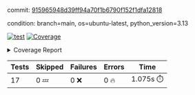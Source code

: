 commit: [915965948d39ff94a70f1b6790f152f1dfa12818](https://github.com/rcmdnk/conf-finder/tree/915965948d39ff94a70f1b6790f152f1dfa12818)

condition: branch=main, os=ubuntu-latest, python_version=3.13

[![test](https://github.com/rcmdnk/conf-finder/actions/workflows/test.yml/badge.svg)](https://github.com/rcmdnk/conf-finder/actions/runs/17572808226)
<a href="https://github.com/rcmdnk/conf-finder/blob/915965948d39ff94a70f1b6790f152f1dfa12818/README.md"><img alt="Coverage" src="https://img.shields.io/badge/Coverage-83%25-green.svg" /></a><details><summary>Coverage Report </summary><table><tr><th>File</th><th>Stmts</th><th>Miss</th><th>Cover</th><th>Missing</th></tr><tbody><tr><td colspan="5"><b>src/conf_finder</b></td></tr><tr><td>&nbsp; &nbsp;<a href="https://github.com/rcmdnk/conf-finder/blob/915965948d39ff94a70f1b6790f152f1dfa12818/src/conf_finder/__init__.py">\_\_init\_\_.py</a></td><td>8</td><td>2</td><td>75%</td><td><a href="https://github.com/rcmdnk/conf-finder/blob/915965948d39ff94a70f1b6790f152f1dfa12818/src/conf_finder/__init__.py#L11-L12">11&ndash;12</a></td></tr><tr><td>&nbsp; &nbsp;<a href="https://github.com/rcmdnk/conf-finder/blob/915965948d39ff94a70f1b6790f152f1dfa12818/src/conf_finder/conf_finder.py">conf_finder.py</a></td><td>167</td><td>28</td><td>83%</td><td><a href="https://github.com/rcmdnk/conf-finder/blob/915965948d39ff94a70f1b6790f152f1dfa12818/src/conf_finder/conf_finder.py#L62-L63">62&ndash;63</a>, <a href="https://github.com/rcmdnk/conf-finder/blob/915965948d39ff94a70f1b6790f152f1dfa12818/src/conf_finder/conf_finder.py#L86-L90">86&ndash;90</a>, <a href="https://github.com/rcmdnk/conf-finder/blob/915965948d39ff94a70f1b6790f152f1dfa12818/src/conf_finder/conf_finder.py#L99-L100">99&ndash;100</a>, <a href="https://github.com/rcmdnk/conf-finder/blob/915965948d39ff94a70f1b6790f152f1dfa12818/src/conf_finder/conf_finder.py#L105-L106">105&ndash;106</a>, <a href="https://github.com/rcmdnk/conf-finder/blob/915965948d39ff94a70f1b6790f152f1dfa12818/src/conf_finder/conf_finder.py#L150">150</a>, <a href="https://github.com/rcmdnk/conf-finder/blob/915965948d39ff94a70f1b6790f152f1dfa12818/src/conf_finder/conf_finder.py#L169-L174">169&ndash;174</a>, <a href="https://github.com/rcmdnk/conf-finder/blob/915965948d39ff94a70f1b6790f152f1dfa12818/src/conf_finder/conf_finder.py#L195">195</a>, <a href="https://github.com/rcmdnk/conf-finder/blob/915965948d39ff94a70f1b6790f152f1dfa12818/src/conf_finder/conf_finder.py#L200">200</a>, <a href="https://github.com/rcmdnk/conf-finder/blob/915965948d39ff94a70f1b6790f152f1dfa12818/src/conf_finder/conf_finder.py#L228">228</a>, <a href="https://github.com/rcmdnk/conf-finder/blob/915965948d39ff94a70f1b6790f152f1dfa12818/src/conf_finder/conf_finder.py#L246">246</a>, <a href="https://github.com/rcmdnk/conf-finder/blob/915965948d39ff94a70f1b6790f152f1dfa12818/src/conf_finder/conf_finder.py#L289-L290">289&ndash;290</a>, <a href="https://github.com/rcmdnk/conf-finder/blob/915965948d39ff94a70f1b6790f152f1dfa12818/src/conf_finder/conf_finder.py#L320-L321">320&ndash;321</a>, <a href="https://github.com/rcmdnk/conf-finder/blob/915965948d39ff94a70f1b6790f152f1dfa12818/src/conf_finder/conf_finder.py#L325">325</a>, <a href="https://github.com/rcmdnk/conf-finder/blob/915965948d39ff94a70f1b6790f152f1dfa12818/src/conf_finder/conf_finder.py#L333">333</a></td></tr><tr><td><b>TOTAL</b></td><td><b>177</b></td><td><b>30</b></td><td><b>83%</b></td><td>&nbsp;</td></tr></tbody></table></details>

| Tests | Skipped | Failures | Errors | Time |
| ----- | ------- | -------- | -------- | ------------------ |
| 17 | 0 :zzz: | 0 :x: | 0 :fire: | 1.075s :stopwatch: |

